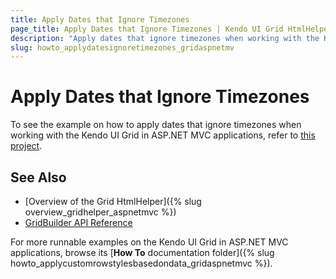 ```yaml
---
title: Apply Dates that Ignore Timezones
page_title: Apply Dates that Ignore Timezones | Kendo UI Grid HtmlHelper
description: "Apply dates that ignore timezones when working with the Kendo UI Grid in ASP.NET MVC applications."
slug: howto_applydatesignoretimezones_gridaspnetmv
---
```


# Apply Dates that Ignore Timezones

To see the example on how to apply dates that ignore timezones when working with the Kendo UI Grid in ASP.NET MVC applications, refer to [this project](https://github.com/telerik/ui-for-aspnet-mvc-examples/tree/master/grid/date-ignoring-timezones).

## See Also

* [Overview of the Grid HtmlHelper]({% slug overview_gridhelper_aspnetmvc %})
* [GridBuilder API Reference](/api/Kendo.Mvc.UI.Fluent/AutoCompleteBuilder)

For more runnable examples on the Kendo UI Grid in ASP.NET MVC applications, browse its [**How To** documentation folder]({% slug howto_applycustomrowstylesbasedondata_gridaspnetmvc %}).
